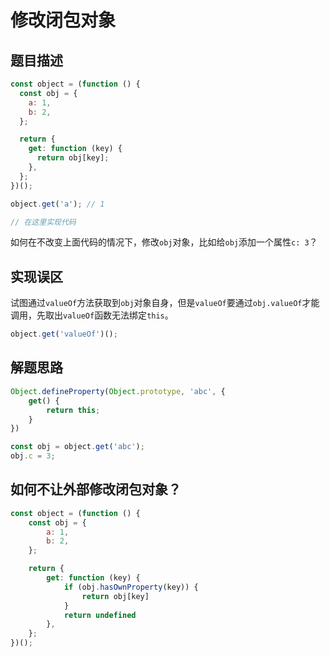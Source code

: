 # 修改闭包对象

## 题目描述

```js
const object = (function () {
  const obj = {
    a: 1,
    b: 2,
  };

  return {
    get: function (key) {
      return obj[key];
    },
  };
})();

object.get('a'); // 1

// 在这里实现代码
```

如何在不改变上面代码的情况下，修改`obj`对象，比如给`obj`添加一个属性`c: 3`？

## 实现误区

试图通过`valueOf`方法获取到`obj`对象自身，但是`valueOf`要通过`obj.valueOf`才能调用，先取出`valueOf`函数无法绑定`this`。

```js
object.get('valueOf')();
```

## 解题思路

```js
Object.defineProperty(Object.prototype, 'abc', {
    get() {
        return this;
    }
})

const obj = object.get('abc');
obj.c = 3;
```

## 如何不让外部修改闭包对象？

```js
const object = (function () {
    const obj = {
        a: 1,
        b: 2,
    };

    return {
        get: function (key) {
            if (obj.hasOwnProperty(key)) {
                return obj[key]
            }
            return undefined
        },
    };
})();
```
